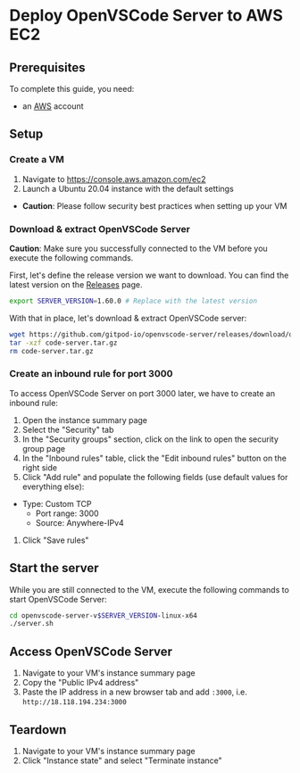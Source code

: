 # Deploy OpenVSCode Server to AWS EC2

## Prerequisites

To complete this guide, you need:
* an [AWS](https://aws.amazon.com/) account

## Setup

### Create a VM

1. Navigate to https://console.aws.amazon.com/ec2
1. Launch a Ubuntu 20.04 instance with the default settings
  * **Caution**: Please follow security best practices when setting up your VM

### Download & extract OpenVSCode Server

**Caution**: Make sure you successfully connected to the VM before you execute the following commands.

First, let's define the release version we want to download. You can find the latest version on the [Releases](https://github.com/gitpod-io/openvscode-server/releases) page.

```bash
export SERVER_VERSION=1.60.0 # Replace with the latest version
```

With that in place, let's download & extract OpenVSCode server:

```bash
wget https://github.com/gitpod-io/openvscode-server/releases/download/openvscode-server-v$SERVER_VERSION/openvscode-server-v$SERVER_VERSION-linux-x64.tar.gz -O code-server.tar.gz
tar -xzf code-server.tar.gz
rm code-server.tar.gz
```

### Create an inbound rule for port 3000

To access OpenVSCode Server on port 3000 later, we have to create an inbound rule:
1. Open the instance summary page
1. Select the "Security" tab
1. In the "Security groups" section, click on the link to open the security group page
1. In the "Inbound rules" table, click the "Edit inbound rules" button on the right side
1. Click "Add rule" and populate the following fields (use default values for everything else):
  * Type: Custom TCP
	* Port range: 3000
	* Source: Anywhere-IPv4
1. Click "Save rules"

## Start the server

While you are still connected to the VM, execute the following commands to start OpenVSCode Server:

```bash
cd openvscode-server-v$SERVER_VERSION-linux-x64
./server.sh
```

## Access OpenVSCode Server

1. Navigate to your VM's instance summary page
1. Copy the "Public IPv4 address"
1. Paste the IP address in a new browser tab and add `:3000`, i.e. `http://18.118.194.234:3000`

## Teardown

1. Navigate to your VM's instance summary page
1. Click "Instance state" and select "Terminate instance"
